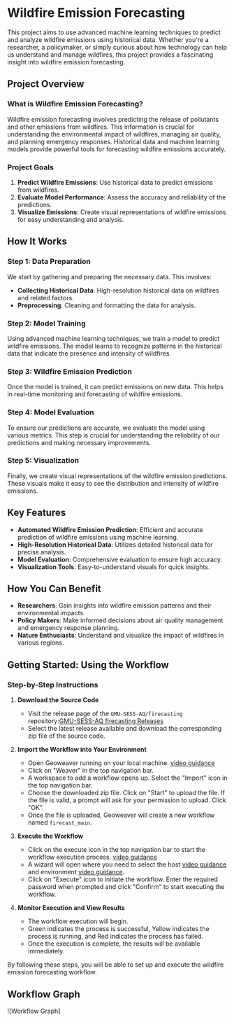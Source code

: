 # Wildfire Emission Forecasting

This project aims to use advanced machine learning techniques to predict and analyze wildfire emissions using historical data. Whether you're a researcher, a policymaker, or simply curious about how technology can help us understand and manage wildfires, this project provides a fascinating insight into wildfire emission forecasting.

## Project Overview

### What is Wildfire Emission Forecasting?

Wildfire emission forecasting involves predicting the release of pollutants and other emissions from wildfires. This information is crucial for understanding the environmental impact of wildfires, managing air quality, and planning emergency responses. Historical data and machine learning models provide powerful tools for forecasting wildfire emissions accurately.

### Project Goals

1. **Predict Wildfire Emissions**: Use historical data to predict emissions from wildfires.
2. **Evaluate Model Performance**: Assess the accuracy and reliability of the predictions.
3. **Visualize Emissions**: Create visual representations of wildfire emissions for easy understanding and analysis.

## How It Works

### Step 1: Data Preparation

We start by gathering and preparing the necessary data. This involves:

- **Collecting Historical Data**: High-resolution historical data on wildfires and related factors.
- **Preprocessing**: Cleaning and formatting the data for analysis.

### Step 2: Model Training

Using advanced machine learning techniques, we train a model to predict wildfire emissions. The model learns to recognize patterns in the historical data that indicate the presence and intensity of wildfires.

### Step 3: Wildfire Emission Prediction

Once the model is trained, it can predict emissions on new data. This helps in real-time monitoring and forecasting of wildfire emissions.

### Step 4: Model Evaluation

To ensure our predictions are accurate, we evaluate the model using various metrics. This step is crucial for understanding the reliability of our predictions and making necessary improvements.

### Step 5: Visualization

Finally, we create visual representations of the wildfire emission predictions. These visuals make it easy to see the distribution and intensity of wildfire emissions.

## Key Features

- **Automated Wildfire Emission Prediction**: Efficient and accurate prediction of wildfire emissions using machine learning.
- **High-Resolution Historical Data**: Utilizes detailed historical data for precise analysis.
- **Model Evaluation**: Comprehensive evaluation to ensure high accuracy.
- **Visualization Tools**: Easy-to-understand visuals for quick insights.

## How You Can Benefit

- **Researchers**: Gain insights into wildfire emission patterns and their environmental impacts.
- **Policy Makers**: Make informed decisions about air quality management and emergency response planning.
- **Nature Enthusiasts**: Understand and visualize the impact of wildfires in various regions.

## Getting Started: Using the Workflow

### Step-by-Step Instructions

1. **Download the Source Code**

   - Visit the release page of the `GMU-SESS-AQ/firecasting` repository:[GMU-SESS-AQ firecasting Releases](https://github.com/GMU-SESS-AQ/firecasting/releases)
   - Select the latest release available and download the corresponding zip file of the source code.

2. **Import the Workflow into Your Environment**

   - Open Geoweaver running on your local machine. [video guidance](https://youtu.be/jUd1dzi18EQ)
   - Click on "Weaver" in the top navigation bar.
   - A workspace to add a workflow opens up. Select the "Import" icon in the top navigation bar.
   - Choose the downloaded zip file. Click on "Start" to upload the file. If the file is valid, a prompt will ask for your permission to upload. Click "OK".
   - Once the file is uploaded, Geoweaver will create a new workflow named `firecast_main`.

3. **Execute the Workflow**

   - Click on the execute icon in the top navigation bar to start the workflow execution process. [video guidance](https://youtu.be/PJcMNR00QoE)
   - A wizard will open where you need to select the host [video guidance](https://youtu.be/KYiEHI0rn_o) and environment [video guidance](https://www.youtube.com/watch?v=H66AVoBBaHs).
   - Click on "Execute" icon to initiate the workflow. Enter the required password when prompted and click "Confirm" to start executing the workflow.

4. **Monitor Execution and View Results**

   - The workflow execution will begin.
   - Green indicates the process is successful, Yellow indicates the process is running, and Red indicates the process has failed.
   - Once the execution is complete, the results will be available immediately.

By following these steps, you will be able to set up and execute the wildfire emission forecasting workflow.

## Workflow Graph


![Workflow Graph]